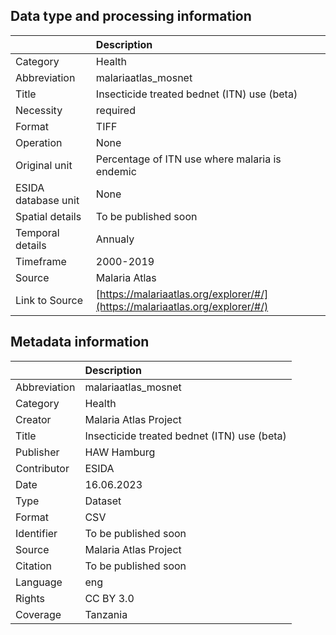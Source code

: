 ## Data type and processing information 

|                     | Description                                                                  |
|:--------------------|:-----------------------------------------------------------------------------|
| Category            | Health                                                                       |
| Abbreviation        | malariaatlas_mosnet                                                          |
| Title               | Insecticide treated bednet (ITN) use (beta)                                  |
| Necessity           | required                                                                     |
| Format              | TIFF                                                                         |
| Operation           | None                                                                         |
| Original unit       | Percentage of ITN use where malaria is endemic                               |
| ESIDA database unit | None                                                                         |
| Spatial details     | To be published soon                                                         |
| Temporal details    | Annualy                                                                      |
| Timeframe           | 2000-2019                                                                    |
| Source              | Malaria Atlas                                                                |
| Link to Source      | [https://malariaatlas.org/explorer/#/](https://malariaatlas.org/explorer/#/) |

## Metadata information 

|              | Description                                 |
|:-------------|:--------------------------------------------|
| Abbreviation | malariaatlas_mosnet                         |
| Category     | Health                                      |
| Creator      | Malaria Atlas Project                       |
| Title        | Insecticide treated bednet (ITN) use (beta) |
| Publisher    | HAW Hamburg                                 |
| Contributor  | ESIDA                                       |
| Date         | 16.06.2023                                  |
| Type         | Dataset                                     |
| Format       | CSV                                         |
| Identifier   | To be published soon                        |
| Source       | Malaria Atlas Project                       |
| Citation     | To be published soon                        |
| Language     | eng                                         |
| Rights       | CC BY 3.0                                   |
| Coverage     | Tanzania                                    |
